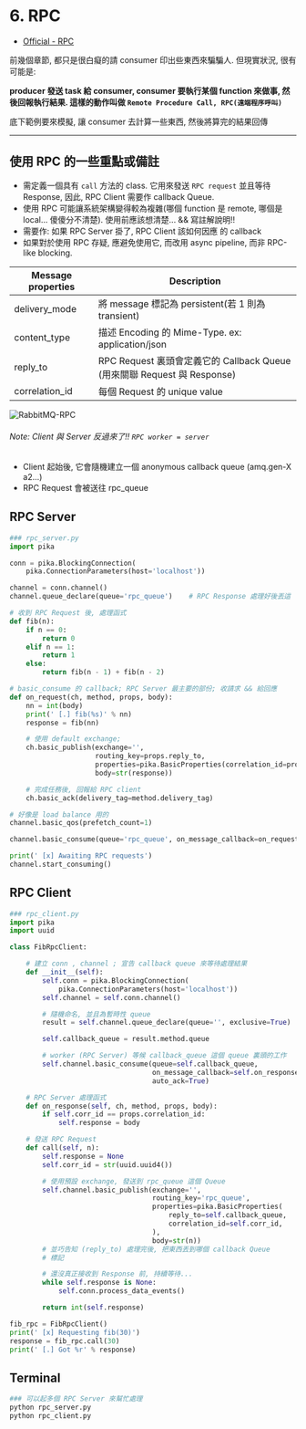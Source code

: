 # 6. RPC

- [Official - RPC](https://www.rabbitmq.com/tutorials/tutorial-six-python.html)

前幾個章節, 都只是很白癡的請 consumer 印出些東西來騙騙人. 但現實狀況, 很有可能是:

**producer 發送 task 給 consumer, consumer 要執行某個 function 來做事, 然後回報執行結果. 這樣的動作叫做 `Remote Procedure Call, RPC(遠端程序呼叫)`**

底下範例要來模擬, 讓 consumer 去計算一些東西, 然後將算完的結果回傳

------------------------------


## 使用 RPC 的一些重點或備註

- 需定義一個具有 `call` 方法的 class. 它用來發送 `RPC request` 並且等待 Response, 因此, RPC Client 需要作 callback Queue.
- 使用 RPC 可能讓系統架構變得較為複雜(哪個 function 是 remote, 哪個是 local... 傻傻分不清楚). 使用前應該想清楚... && 寫註解說明!!
- 需要作: 如果 RPC Server 掛了, RPC Client 該如何因應 的 callback
- 如果對於使用 RPC 存疑, 應避免使用它, 而改用 async pipeline, 而非 RPC-like blocking.

Message properties | Description
------------------ | -------------------
delivery_mode      | 將 message 標記為 persistent(若 1 則為 transient)
content_type       | 描述 Encoding 的 Mime-Type. ex: application/json
reply_to           | RPC Request 裏頭會定義它的 Callback Queue (用來關聯 Request 與 Response)
correlation_id     | 每個 Request 的 unique value

![RabbitMQ-RPC](https://www.rabbitmq.com/img/tutorials/python-six.png)

###### Note: Client 與 Server 反過來了!! `RPC worker = server`

- Client 起始後, 它會隨機建立一個 anonymous callback queue (amq.gen-X a2...)
- RPC Request 會被送往 rpc_queue


## RPC Server

```python
### rpc_server.py
import pika

conn = pika.BlockingConnection(
    pika.ConnectionParameters(host='localhost'))

channel = conn.channel()
channel.queue_declare(queue='rpc_queue')    # RPC Response 處理好後丟這

# 收到 RPC Request 後, 處理函式
def fib(n):
    if n == 0:
        return 0
    elif n == 1:
        return 1
    else:
        return fib(n - 1) + fib(n - 2)

# basic_consume 的 callback; RPC Server 最主要的部份; 收請求 && 給回應
def on_request(ch, method, props, body):
    nn = int(body)
    print(' [.] fib(%s)' % nn)
    response = fib(nn)

    # 使用 default exchange;
    ch.basic_publish(exchange='',
                     routing_key=props.reply_to,
                     properties=pika.BasicProperties(correlation_id=props.correlation.id)),
                     body=str(response))

    # 完成任務後, 回報給 RPC client
    ch.basic_ack(delivery_tag=method.delivery_tag)

# 好像是 load balance 用的
channel.basic_qos(prefetch_count=1)

channel.basic_consume(queue='rpc_queue', on_message_callback=on_request)

print(' [x] Awaiting RPC requests')
channel.start_consuming()
```


## RPC Client

```python
### rpc_client.py
import pika
import uuid

class FibRpcClient:

    # 建立 conn , channel ; 宣告 callback queue 來等待處理結果
    def __init__(self):
        self.conn = pika.BlockingConnection(
            pika.ConnectionParameters(host='localhost'))
        self.channel = self.conn.channel()

        # 隨機命名, 並且為暫時性 queue
        result = self.channel.queue_declare(queue='', exclusive=True)

        self.callback_queue = result.method.queue

        # worker (RPC Server) 等候 callback_queue 這個 queue 裏頭的工作
        self.channel.basic_consume(queue=self.callback_queue,
                                   on_message_callback=self.on_response,
                                   auto_ack=True)

    # RPC Server 處理函式
    def on_response(self, ch, method, props, body):
        if self.corr_id == props.correlation_id:
            self.response = body

    # 發送 RPC Request
    def call(self, n):
        self.response = None
        self.corr_id = str(uuid.uuid4())

        # 使用預設 exchange, 發送到 rpc_queue 這個 Queue
        self.channel.basic_publish(exchange='',
                                   routing_key='rpc_queue',
                                   properties=pika.BasicProperties(
                                       reply_to=self.callback_queue,
                                       correlation_id=self.corr_id,
                                   ),
                                   body=str(n))
        # 並巧告知 (reply_to) 處理完後, 把東西丟到哪個 callback Queue
        # 標記

        # 還沒真正接收到 Response 前, 持續等待...
        while self.response is None:
            self.conn.process_data_events()

        return int(self.response)

fib_rpc = FibRpcClient()
print(' [x] Requesting fib(30)')
response = fib_rpc.call(30)
print(' [.] Got %r' % response)
```

## Terminal

```bash
### 可以起多個 RPC Server 來幫忙處理
python rpc_server.py
python rpc_client.py

```
